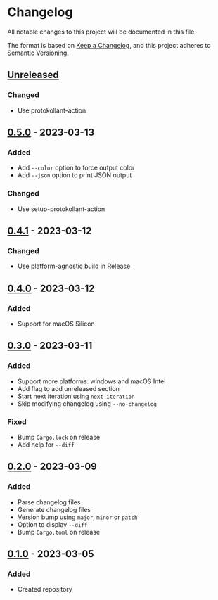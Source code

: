 # Changelog

All notable changes to this project will be documented in this file.

The format is based on [Keep a Changelog](https://keepachangelog.com/en/1.1.0/),
and this project adheres to [Semantic Versioning](https://semver.org/spec/v2.0.0.html).

## [Unreleased]

### Changed

- Use protokollant-action

## [0.5.0] - 2023-03-13

### Added

- Add `--color` option to force output color
- Add `--json` option to print JSON output

### Changed

- Use setup-protokollant-action

## [0.4.1] - 2023-03-12

### Changed

- Use platform-agnostic build in Release

## [0.4.0] - 2023-03-12

### Added

- Support for macOS Silicon

## [0.3.0] - 2023-03-11

### Added

- Support more platforms: windows and macOS Intel
- Add flag to add unreleased section
- Start next iteration using `next-iteration`
- Skip modifying changelog using `--no-changelog`

### Fixed

- Bump `Cargo.lock` on release
- Add help for `--diff`

## [0.2.0] - 2023-03-09

### Added

- Parse changelog files
- Generate changelog files
- Version bump using `major`, `minor` or `patch`
- Option to display `--diff`
- Bump `Cargo.toml` on release

## [0.1.0] - 2023-03-05

### Added

- Created repository

[unreleased]: https://github.com/ksm2/protokollant/compare/v0.5.0...HEAD
[0.5.0]: https://github.com/ksm2/protokollant/compare/v0.4.1...v0.5.0
[0.4.1]: https://github.com/ksm2/protokollant/compare/v0.4.0...v0.4.1
[0.4.0]: https://github.com/ksm2/protokollant/compare/v0.3.0...v0.4.0
[0.3.0]: https://github.com/ksm2/protokollant/compare/v0.2.0...v0.3.0
[0.2.0]: https://github.com/ksm2/protokollant/compare/v0.1.0...v0.2.0
[0.1.0]: https://github.com/ksm2/protokollant/releases/tag/v0.1.0
